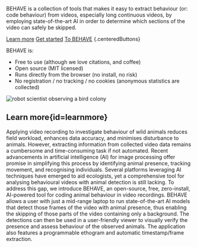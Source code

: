 BEHAVE is a collection of tools that makes it easy to extract behaviour (or: code behaviour) from videos, especially long continuous videos, by employing state-of-the-art AI in order to determine which sections of the video can safely be skipped. 

[Learn more](#learnmore)
[Get started](help/quickstart.html)
[To BEHAVE](app/index.html)
{.centeredButtons}

BEHAVE is:

- Free to use (although we love citations, and coffee)
- Open source (MIT licensed)
- Runs directly from the browser (no install, no risk)
- No registration / no tracking / no cookies (anonymous statistics are collected)

![robot scientist observing a bird colony]($(BASEDIR)/assets/robot-scientist.webp)

## Learn more{id=learnmore}

Applying video recording to investigate behaviour of wild animals reduces field workload, enhances data accuracy, and minimises disturbance to animals. However, extracting information from collected video data remains a cumbersome and time-consuming task if not automated. Recent advancements in artificial intelligence (AI) for image processing offer promise in simplifying this process by identifying animal presence, tracking movement, and recognising individuals. Several platforms leveraging AI techniques have emerged to aid ecologists, yet a comprehensive tool for analysing behavioural videos with animal detection is still lacking. To address this gap, we introduce BEHAVE, an open-source, free, zero-install, AI-powered tool for coding animal behaviour in video recordings. BEHAVE allows a user with just a mid-range laptop to run state-of-the-art AI models that detect those frames of the video with animal presence, thus enabling the skipping of those parts of the video containing only a background. The detections can then be used in a user-friendly viewer to visually verify the presence and assess behaviour of the observed animals. The application also features a programmable ethogram and automatic timestamp/frame extraction.
